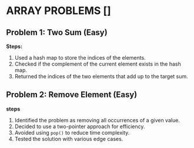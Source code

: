 # ARRAY PROBLEMS []
## Problem 1: Two Sum (Easy)
**Steps:**
1. Used a hash map to store the indices of the elements.
2. Checked if the complement of the current element exists in the hash map.
3. Returned the indices of the two elements that add up to the target sum.

## Problem 2: Remove Element (Easy)
**steps** 
1. Identified the problem as removing all occurrences of a given value.
2. Decided to use a two-pointer approach for efficiency.
3. Avoided using `pop()` to reduce time complexity.
4. Tested the solution with various edge cases.